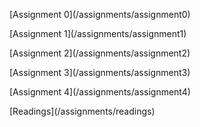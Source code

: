 <p>[Assignment 0](/assignments/assignment0)</p>

<p>[Assignment 1](/assignments/assignment1)</p>

<p>[Assignment 2](/assignments/assignment2)</p>

<p>[Assignment 3](/assignments/assignment3)</p>

<p>[Assignment 4](/assignments/assignment4)</p>

<p>[Readings](/assignments/readings)</p>
